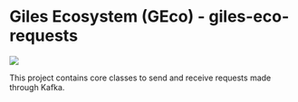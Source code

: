 # Giles Ecosystem (GEco) - giles-eco-requests

<a href='http://diging-dev.asu.edu/jenkins/job/GECO_test_requests_on_push'><img src='http://diging-dev.asu.edu/jenkins/buildStatus/icon?job=GECO_test_requests_on_push'></a>

This project contains core classes to send and receive requests made through Kafka.
